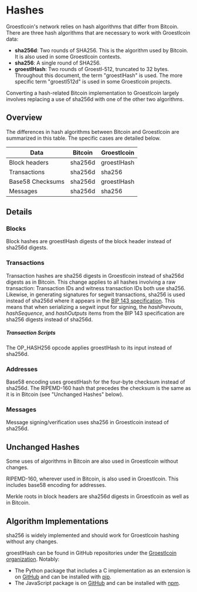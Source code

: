 # Hashes

Groestlcoin's network relies on hash algorithms that differ from Bitcoin. There are three hash algorithms that are necessary to work with Groestlcoin data:

- **sha256d**: Two rounds of SHA256. This is the algorithm used by Bitcoin. It is also used in some Groestlcoin contexts.
- **sha256**: A single round of SHA256.
- **groestlHash**: Two rounds of Groestl-512, truncated to 32 bytes. Throughout this document, the term "groestlHash" is used. The more specific term "groestl512d" is used in some Groestlcoin projects.

Converting a hash-related Bitcoin implementation to Groestlcoin largely involves replacing a use of sha256d with one of the other two algorithms.

## Overview

The differences in hash algorithms between Bitcoin and Groestlcoin are summarized in this table. The specific cases are detailed below.

|Data|Bitcoin|Groestlcoin|
|----|-------|-----------|
|Block headers|sha256d|groestlHash|
|Transactions|sha256d|sha256|
|Base58 Checksums|sha256d|groestlHash|
|Messages|sha256d|sha256|

## Details

### Blocks

Block hashes are groestlHash digests of the block header instead of sha256d digests.

### Transactions

Transaction hashes are sha256 digests in Groestlcoin instead of sha256d digests as in Bitcoin. This change applies to all hashes involving a raw transaction: Transaction IDs and witness transaction IDs both use sha256. Likewise, in generating signatures for segwit transactions, sha256 is used instead of sha256d where it appears in the [BIP 143 specification](https://github.com/bitcoin/bips/blob/master/bip-0143.mediawiki#specification). This means that when serializing a segwit input for signing, the *hashPrevouts*, *hashSequence*, and *hashOutputs* items from the BIP 143 specification are sha256 digests instead of sha256d.

##### Transaction Scripts

The OP_HASH256 opcode applies groestlHash to its input instead of sha256d.

### Addresses

Base58 encoding uses groestlHash for the four-byte checksum instead of sha256d. The RIPEMD-160 hash that precedes the checksum is the same as it is in Bitcoin (see "Unchanged Hashes" below).

### Messages

Message signing/verification uses sha256 in Groestlcoin instead of sha256d.

## Unchanged Hashes

Some uses of algorithms in Bitcoin are also used in Groestlcoin without changes.

RIPEMD-160, wherever used in Bitcoin, is also used in Groestlcoin. This includes base58 encoding for addresses.

Merkle roots in block headers are sha256d digests in Groestlcoin as well as in Bitcoin.

## Algorithm Implementations

sha256 is widely implemented and should work for Groestlcoin hashing without any changes.

groestlHash can be found in GitHub repositories under the [Groestlcoin organization](https://github.com/Groestlcoin/). Notably:

- The Python package that includes a C implementation as an extension is on [GitHub](https://github.com/Groestlcoin/groestlcoin-hash-python) and can be installed with [pip](https://pypi.org/project/groestlcoin_hash/).
- The JavaScript package is on [GitHub](https://github.com/Groestlcoin/groestl-hash-js) and can be installed with [npm](https://www.npmjs.com/package/groestl-hash-js).
